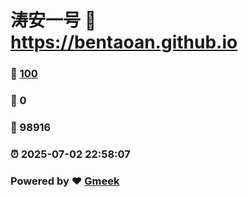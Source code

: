 # 涛安一号 :link: https://bentaoan.github.io 
### :page_facing_up: [100](https://bentaoan.github.io/tag.html) 
### :speech_balloon: 0 
### :hibiscus: 98916 
### :alarm_clock: 2025-07-02 22:58:07 
### Powered by :heart: [Gmeek](https://github.com/Meekdai/Gmeek)
